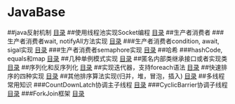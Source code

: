 # JavaBase
##java反射机制
[目录](https://github.com/tanghaodong25/java-/tree/master/src/haodong/net/cn/reflection)
##使用线程池实现Socket编程
[目录](https://github.com/tanghaodong25/java-/tree/master/src/haodong/net/cn/socket)
##生产者消费者
###生产者消费者wait, notifyAll方法实现
[目录](https://github.com/tanghaodong25/java-/tree/master/src/haodong/net/cn/producer_consumer/easy)
###生产者消费者condition, await, sigal实现
[目录](https://github.com/tanghaodong25/java-/tree/master/src/haodong/net/cn/producer_consumer/condition)
###生产者消费者semaphore实现
[目录](https://github.com/tanghaodong25/java-/tree/master/src/haodong/net/cn/producer_consumer/semaphore)
##哈希
###hashCode, equals和map
[目录](https://github.com/tanghaodong25/java-/tree/master/src/haodong/net/cn/object_hash)
##几种单例模式实现
[目录](https://github.com/tanghaodong25/java-/tree/master/src/haodong/net/cn/singleton)
##匿名内部类继承接口或者实现类
[目录](https://github.com/tanghaodong25/java-/tree/master/src/haodong/net/cn/anonymous)
##序列化和反序列化
[目录](https://github.com/tanghaodong25/java-/tree/master/src/haodong/net/cn/serializable)
##实现迭代器，支持foreach语法
[目录](https://github.com/tanghaodong25/java-/tree/master/src/haodong/net/cn/iterable)
##快速排序的四种实现
[目录](https://github.com/tanghaodong25/java-/tree/master/src/haodong/net/cn/quicksort)
##其他排序算法实现(归并，堆，冒泡，插入)
[目录](https://github.com/tanghaodong25/java-/tree/master/src/haodong/net/cn/otherSort)
##多线程常用知识
###CountDownLatch协调主子线程
[目录](https://github.com/tanghaodong25/java-/tree/master/src/haodong/net/cn/concurrent/countdownlatch)
###CyclicBarrier协调子线程
[目录](https://github.com/tanghaodong25/java-/tree/master/src/haodong/net/cn/concurrent/cyclicbarrier)
###ForkJoin框架
[目录](https://github.com/tanghaodong25/java-/tree/master/src/haodong/net/cn/concurrent/forkjoin)
